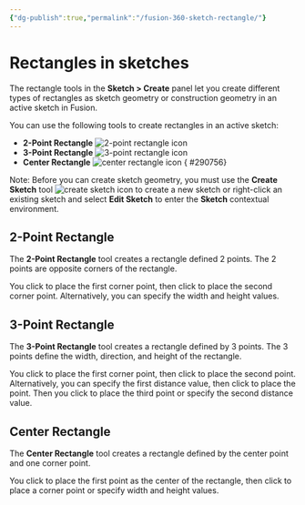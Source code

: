 ```yaml
---
{"dg-publish":true,"permalink":"/fusion-360-sketch-rectangle/"}
---
```


# Rectangles in sketches

The rectangle tools in the **Sketch > Create** panel let you create different types of rectangles as sketch geometry or construction geometry in an active sketch in Fusion.

You can use the following tools to create rectangles in an active sketch:

- **2-Point Rectangle** ![2-point rectangle icon](https://help.autodesk.com/cloudhelp/ENU/Fusion-Sketch/images/icon/skt/rectangle-2-point.png)
- **3-Point Rectangle** ![3-point rectangle icon](https://help.autodesk.com/cloudhelp/ENU/Fusion-Sketch/images/icon/skt/rectangle-3-point.png)
- **Center Rectangle** ![center rectangle icon](https://help.autodesk.com/cloudhelp/ENU/Fusion-Sketch/images/icon/skt/rectangle-center.png)
{ #290756}


Note: Before you can create sketch geometry, you must use the **Create Sketch** tool ![create sketch icon](https://help.autodesk.com/cloudhelp/ENU/Fusion-Sketch/images/icon/skt/create.png) to create a new sketch or right-click an existing sketch and select **Edit Sketch** to enter the **Sketch** contextual environment.

## 2-Point Rectangle

The **2-Point Rectangle** tool creates a rectangle defined 2 points. The 2 points are opposite corners of the rectangle.

You click to place the first corner point, then click to place the second corner point. Alternatively, you can specify the width and height values.

## 3-Point Rectangle

The **3-Point Rectangle** tool creates a rectangle defined by 3 points. The 3 points define the width, direction, and height of the rectangle.

You click to place the first corner point, then click to place the second point. Alternatively, you can specify the first distance value, then click to place the point. Then you click to place the third point or specify the second distance value.

## Center Rectangle

The **Center Rectangle** tool creates a rectangle defined by the center point and one corner point.

You click to place the first point as the center of the rectangle, then click to place a corner point or specify width and height values.